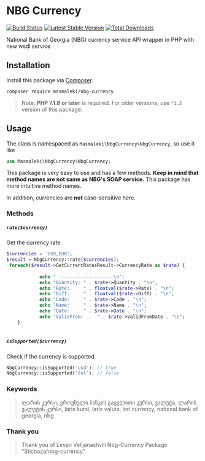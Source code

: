# NBG Currency

[![Build Status](https://travis-ci.org/Masmaleki/nbg-currency.svg?branch=master)](https://travis-ci.org/Stichoza/nbg-currency) [![Latest Stable Version](https://img.shields.io/packagist/v/Stichoza/nbg-currency.svg)](https://packagist.org/packages/masmaleki/nbg-currency) [![Total Downloads](https://img.shields.io/packagist/dt/Stichoza/nbg-currency.svg)](https://packagist.org/packages/stichoza/nbg-currency)

National Bank of Georgia (NBG) currency service API wrapper in PHP with new wsdl service

## Installation

Install this package via [Composer](https://getcomposer.org/).

```
composer require masmaleki/nbg-currency
```

> Note: **PHP 7.1.8 or later** is required. For older versions, use `^1.2` version of this package.

## Usage

The class is namespaced as `Masmaleki\NbgCurrency\NbgCurrency`, so use it like

```php
use Masmaleki\NbgCurrency\NbgCurrency;
```

This package is very easy to use and has a few methods. **Keep in mind that method names are not same as NBG's SOAP service.** This package has more intuitive method names.

In addition, currencies are **not** case-sensitive here.

### Methods

##### `rate($currency)`

Get the currency rate.

```php
$currencies = 'USD,EUR';
$result = NbgCurrency::rate($currencies);
 foreach($result->GetCurrentRatesResult->CurrencyRate as $rate) {
    
            echo " --------------------\n";
            echo "Quantity: " . $rate->Quantity . "\n";
            echo "Rate:     " . floatval($rate->Rate) . "\n";
            echo "Diff:     " . floatval($rate->Diff) . "\n";
            echo "Code:     " . $rate->Code . "\n";
            echo "Name:     " . $rate->Name . "\n";
            echo "Date:     " . $rate->Date . "\n";
            echo "ValidFrom:     " . $rate->ValidFromDate . "\n"; 
    }
  
```


##### `isSupported($currency)`

Check if the currency is supported.

```php
NbgCurrency::isSupported('usd'); // true
NbgCurrency::isSupported('lol'); // false
```




### Keywords

> ლარის კურსი, ეროვნული ბანკის გაცვლითი კურსი, ვალუტა, ლარის ვალუტის კურსი, laris kursi, laris valuta, lari currency, national bank of georgia, nbg
### Thank you 
>Thank you of Levan Velijanashvili Nbg-Currency Package "Stichoza/nbg-currency"